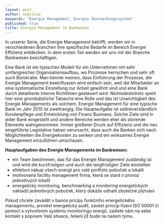 ```yaml
---
layout: post
author: enectiva
keywords: "Energie Management, Energie Überwachungssystem"
published: true
title: Energie Management im Bankwesen
---
```



In unserer Serie, die Energie Management betrifft, werden wir in verschiedenen Branchen ihre spezifische Bedarfe im Bereich Energie Effizienz entdecken. In dem ersten Teil werden wir uns mit der Branche Bankwesen beschäftigen.

Eine Bank ist ein typisches Modell für ein Unternehmen mit sehr umfangreicher Organisationsaufbau, wo Prozesse herrschen und sehr oft auch Bürokratie. Man könnte meinen, dass Einführung der Prozesse, die Energie Management beeinflussen wird einfach sein, weil die Mitarbeiter an eine systematische Einstellung zur Arbeit gewöhnt sind und eine Bank durch detaillierte interne Richtlinien gesteuert wird. Nichtsdestotrotz spielt hier eine grundsätzliche Tatsache eine Rolle und das ist Unwichtigkeit des Energie Managements als solchem. Energie Management für eine typische Bank im Jahr 2015 ist zweitrangig. Die Hauptaufgabe ist selbstverständlich Kundenpflege und Entwicklung von Finanz Business. Solche Ziele sind in jeder Bank eingestellt und andere Bereiche werden eher als störende Elemente wahrgenommen. Immer größerer Druck auf Effizienz und die neu eingeführte Legislative haben verursacht, dass auch die Banken sich nach Möglichkeiten die Energiekosten zu senken und ein wirksames Energie Management einzuführen umschauen. 

**Hauptaufgaben des Energie Managements im Bankwesen:**

- ein Team bestimmen, das für das Energie Management zuständig ist und wird die kurzfristigen und auch die langfristigen Ziele einstellen
- efektivní nákup všech energií pro celé portfolio poboček a lokalit
- motivovaná facility management firma, která se stará o provoz jednotlivých lokalit
- energetický monitoring, benchmarking a monitoring energetických nákladů jednotlivých poboček, který dokáže odhalit zbytečné plýtvání

Pokud chcete zavádět v bance pricipy funkčního energetického managementu, provést energetický audit, zavést princip řízení ISO 50001 či pomoci s vytvořením systému monitoringu energií, zašlete nám na sebe kontakt s popisem Vaší situace, řešení již bude na našem týmu.
